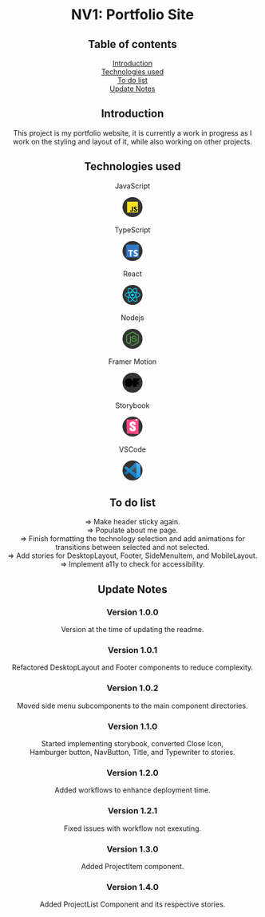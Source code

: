 <div align=center>

# NV1: Portfolio Site

## Table of contents

[Introduction](#introduction)  
[Technologies used](#technologies-used)  
[To do list](#to-do-list)  
[Update Notes](#update-notes)

## Introduction

This project is my portfolio website, it is currently a work in progress as I work on the styling and layout of it, while also working on other projects.

## Technologies used

JavaScript

<figure>
  <img src="/src/assets/images/Technologies/javascript.svg" alt="JavaScript" width="40" height="40">
</figure>

TypeScript

<figure>
  <img src="/src/assets/images/Technologies/typescript.svg" alt="TypeScript" width="40" height="40">
</figure>

React

<figure>
  <img src="/src/assets/images/Technologies/react.svg" alt="React" width="40" height="40">
</figure>

Nodejs

<figure>
  <img src="/src/assets/images/Technologies/nodejs-icon.svg" alt="Nodejs" width="40" height="40">
</figure>

Framer Motion

<figure>
  <img src="/src/assets/images/Technologies/framermotion.svg" alt="Framer Motion" width="40" height="40">
</figure>

Storybook

<figure>
  <img src="/src/assets/images/Technologies/storybook.svg" alt="storybook" width="40" height="40">
</figure>

VSCode

<figure>
  <img src="/src/assets/images/Technologies/vscode.svg" alt="VS Code" width="40" height="40">
</figure>

## To do list

=> Make header sticky again.  
=> Populate about me page.  
=> Finish formatting the technology selection and add animations for transitions between selected and not selected.  
=> Add stories for DesktopLayout, Footer, SideMenuItem, and MobileLayout.
=> Implement a11y to check for accessibility.

## Update Notes

<!-- Version MAJOR.MINOR.PATCH -->

### Version 1.0.0 <!-- omit in toc -->

Version at the time of updating the readme.

### Version 1.0.1 <!-- omit in toc -->

Refactored DesktopLayout and Footer components to reduce complexity.

### Version 1.0.2 <!-- omit in toc -->

Moved side menu subcomponents to the main component directories.

### Version 1.1.0 <!-- omit in toc -->

Started implementing storybook, converted Close Icon,  
Hamburger button, NavButton, Title, and Typewriter to stories.

### Version 1.2.0 <!-- omit in toc -->

Added workflows to enhance deployment time.

### Version 1.2.1 <!-- omit in toc -->

Fixed issues with workflow not exexuting.

### Version 1.3.0 <!-- omit in toc -->

Added ProjectItem component.

### Version 1.4.0 <!-- omit in toc -->

Added ProjectList Component and its respective stories.

</div>
